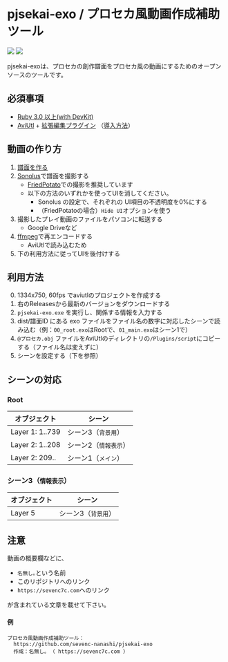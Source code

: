 # pjsekai-exo / プロセカ風動画作成補助ツール
![](https://user-images.githubusercontent.com/92153597/158166638-b923ffb5-174f-404c-a863-1f48b57866f8.png#gh-dark-mode-only)
![](https://user-images.githubusercontent.com/92153597/158166653-41b193c0-7f7e-4efd-b82e-cec338a68562.png#gh-light-mode-only)


pjsekai-exoは、プロセカの創作譜面をプロセカ風の動画にするためのオープンソースのツールです。

## 必須事項
- [Ruby 3.0 以上(with DevKit)](https://www.ruby-lang.org/ja/documentation/installation/)
- [AviUtl](http://spring-fragrance.mints.ne.jp/aviutl/) + [拡張編集プラグイン](http://spring-fragrance.mints.ne.jp/aviutl/) （[導入方法](https://aviutl.info/dl-innsuto-ru/)）

## 動画の作り方

1. [譜面を作る](https://wiki.purplepalette.net/create-charts)
2. [Sonolus](https://sonolus.com/)で譜面を撮影する
   - [FriedPotato](https://fp.sevenc7c.com)での撮影を推奨しています
   - 以下の方法のいずれかを使ってUIを消してください。
     * Sonolus の設定で、それぞれの UI項目の不透明度を0%にする
     * （FriedPotatoの場合）`Hide UI`オプションを使う
3. 撮影したプレイ動画のファイルをパソコンに転送する
   - Google Driveなど
4. [ffmpeg](https://www.ffmpeg.org/)で再エンコードする
   - AviUtlで読み込むため
5. 下の利用方法に従ってUIを後付けする

## 利用方法

0. 1334x750, 60fps でaviutlのプロジェクトを作成する
1. 右のReleasesから最新のバージョンをダウンロードする
2. `pjsekai-exo.exe` を実行し、関係する情報を入力する
3. dist/譜面ID にある exo ファイルをファイル名の数字に対応したシーンで読み込む（例：`00_root.exo`はRootで、`01_main.exo`はシーン1で）
4.  `@プロセカ.obj` ファイルをAviUtlのディレクトリの`/Plugins/script`にコピーする（ファイル名は変えずに）
5.  シーンを設定する（下を参照）

## シーンの対応

### Root

| オブジェクト | シーン |
| ---------- | ------ |
| Layer 1: 1..739 | シーン3（`背景用`） |
| Layer 2: 1..208 | シーン2（`情報表示`） |
| Layer 2: 209.. | シーン1（`メイン`） |

### シーン3（`情報表示`）

| オブジェクト | シーン |
| ---------- | ------ |
| Layer 5 | シーン3（`背景用`） |

## 注意

動画の概要欄などに、

- `名無し｡`という名前
- このリポジトリへのリンク
- `https://sevenc7c.com`へのリンク

が含まれている文章を載せて下さい。

#### 例

```
プロセカ風動画作成補助ツール：
  https://github.com/sevenc-nanashi/pjsekai-exo
  作成：名無し｡ （ https://sevenc7c.com ）
```
